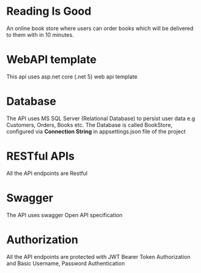 # Reading Is Good
An online book store where users can order books which will be delivered to them
with in 10 minutes. 

# WebAPI template
This api uses asp.net core (.net 5) web api template

# Database
The API uses MS SQL Server (Relational Database) to persist user data e.g Customers, Orders, Books etc.
The Database is called BookStore, configured via **Connection String** in appsettings.json file of the project

# RESTful APIs
All the API endpoints are Restful

# Swagger 
The API uses swagger Open API specification

# Authorization 
All the API endpoints are protected with JWT Bearer Token Authorization and Basic Username, Password Authentication

